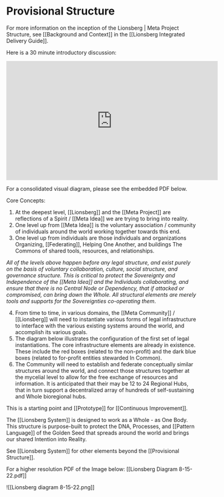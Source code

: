 # Provisional Structure 

For more information on the inception of the Lionsberg | Meta Project Structure, see [[Background and Context]] in the [[Lionsberg Integrated Delivery Guide]]. 

Here is a 30 minute introductory discussion:

<div style="text-align:center"><iframe width="560" height="315" src="https://www.youtube.com/embed/F5MAh4T15_s" title="YouTube video player" frameborder="0" allow="accelerometer; autoplay; clipboard-write; encrypted-media; gyroscope; picture-in-picture" allowfullscreen></iframe></div>

For a consolidated visual diagram, please see the embedded PDF below. 

Core Concepts: 
1. At the deepest level, [[Lionsberg]] and the [[Meta Project]] are reflections of a Spirit /  [[Meta Idea]] we are trying to bring into reality.  
2. One level up from [[Meta Idea]] is the voluntary association / community of individuals around the world working together towards this end.  
3. One level up from individuals are those individuals and organizations Organizing, [[Federating]], Helping One Another, and buildings The Commons of shared tools, resources, and relationships.    

_All of the levels above happen before any legal structure, and exist purely on the basis of voluntary collaboration, culture, social structure, and governance structure. This is critical to protect the Sovereignty and Independence of the [[Meta Idea]] and the Individuals collaborating, and ensure that there is no Central Node or Dependency, that if attacked or compromised, can bring down the Whole. All structural elements are merely tools and supports for the Sovereignties co-operating them_. 

4. From time to time, in various domains, the [[Meta Community]] / [[Lionsberg]] will need to instantiate various forms of legal infrastructure to interface with the various existing systems around the world, and accomplish its various goals.  
5. The diagram below illustrates the configuration of the first set of legal instantiations. The core infrastructure elements are already in existence. These include the red boxes (related to the non-profit) and the dark blue boxes (related to for-profit entities stewarded In Common).  
6. The Community will need to establish and federate conceptually similar structures around the world, and connect those structures together at the mycelial level to allow for the free exchange of resources and information. It is anticipated that their may be 12 to 24 Regional Hubs, that in turn support a decentralized array of hundreds of self-sustaining and Whole bioregional hubs.  

This is a starting point and [[Prototype]] for [[Continuous Improvement]].  

The [[Lionsberg System]] is designed to work as a Whole - as One Body. This structure is purpose-built to protect the DNA, Processes, and [[Pattern Language]] of the Golden Seed that spreads around the world and brings our shared Intention into Reality. 

See [[Lionsberg System]] for other elements beyond the [[Provisional Structure]].  

For a higher resolution PDF of the Image below: [[Lionsberg Diagram 8-15-22.pdf]] 

![[Lionsberg diagram 8-15-22.png]] 